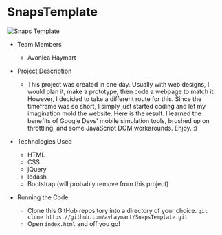 # SnapsTemplate

![Snaps Template](https://i.ibb.co/d0P5pFv/Screenshot-from-2019-05-21-02-42-40.png)

* Team Members
   * Avonlea Haymart

* Project Description
   * This project was created in one day. Usually with web designs, I would plan it, make a prototype, then code a webpage to match it. However, I decided to take a different route for this. Since the timeframe was so short, I simply just started coding and let my imagination mold the website. Here is the result. I learned the benefits of Google Devs' mobile simulation tools, brushed up on throttling, and some JavaScript DOM workarounds. Enjoy. :)

* Technologies Used
  * HTML
  * CSS
  * jQuery
  * lodash
  * Bootstrap (will probably remove from this project)
* Running the Code
  * Clone this GitHub repository into a directory of your choice.
  ```git clone https://github.com/avhaymart/SnapsTemplate.git```
  * Open ```index.html``` and off you go!
